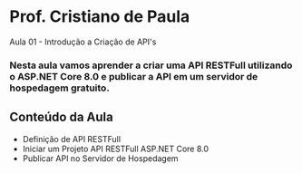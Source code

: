 
# Prof. Cristiano de Paula
Aula 01 - Introdução a Criação de API's

### Nesta aula vamos aprender a criar uma API RESTFull utilizando o ASP.NET Core 8.0 e publicar a API em um servidor de hospedagem gratuito.

## Conteúdo da Aula
<ul>
	<li>Definição de API RESTFull</li>
	<li>Iniciar um Projeto API RESTFull ASP.NET Core 8.0</li>
	<li>Publicar API no Servidor de Hospedagem</li>
</ul>